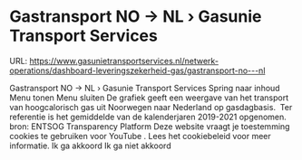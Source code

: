 # Gastransport NO -> NL › Gasunie Transport Services

URL: https://www.gasunietransportservices.nl/netwerk-operations/dashboard-leveringszekerheid-gas/gastransport-no---nl

Gastransport NO -> NL › Gasunie Transport Services
Spring naar inhoud
Menu tonen
Menu sluiten
De grafiek geeft een weergave van het transport van hoogcalorisch
gas
uit Noorwegen naar Nederland op gasdagbasis.  Ter referentie is het gemiddelde van de kalenderjaren 2019-2021 opgenomen.
bron:
ENTSOG Transparency Platform
Deze website vraagt je toestemming cookies te gebruiken voor
YouTube
. Lees het
cookiebeleid
voor meer informatie.
Ik ga akkoord
Ik ga niet akkoord